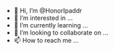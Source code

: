 - 👋 Hi, I’m @HonorIpaddr
- 👀 I’m interested in ...
- 🌱 I’m currently learning ...
- 💞️ I’m looking to collaborate on ...
- 📫 How to reach me ...

<!---
HonorIpaddr/HonorIpaddr is a ✨ special ✨ repository because its `README.md` (this file) appears on your GitHub profile.
You can click the Preview link to take a look at your changes.
--->
